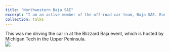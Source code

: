 ```yaml
---
title: "Northwestern Baja SAE"
excerpt: "I am an active member of the off-road car team, Baja SAE. Each year, we custom-build and race a small 4WD vehicle in a variety of challenging conditions. During my time on Baja, I have had experience in CAD design, CNC manufacturing, and sheet metal fabrication. <br/><img src='/images/baja.JPEG'>"
collection: talks
---
```


This was me driving the car in at the Blizzard Baja event, which is hosted by Michigan Tech in the Upper Peninsula. 
<br/><img src='/images/baja.JPEG'>